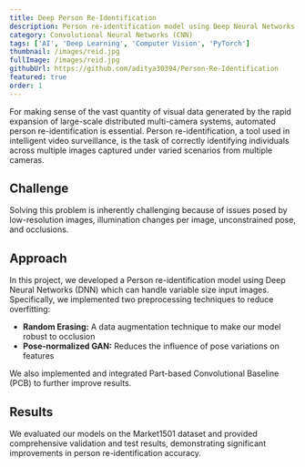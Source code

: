 ```yaml
---
title: Deep Person Re-Identification
description: Person re-identification model using Deep Neural Networks (DNN) with Random Erasing and Pose-normalized GAN
category: Convolutional Neural Networks (CNN)
tags: ['AI', 'Deep Learning', 'Computer Vision', 'PyTorch']
thumbnail: /images/reid.jpg
fullImage: /images/reid.jpg
githubUrl: https://github.com/aditya30394/Person-Re-Identification
featured: true
order: 1
---
```


For making sense of the vast quantity of visual data generated by the rapid expansion of large-scale distributed multi-camera systems, automated person re-identification is essential. Person re-identification, a tool used in intelligent video surveillance, is the task of correctly identifying individuals across multiple images captured under varied scenarios from multiple cameras.

## Challenge

Solving this problem is inherently challenging because of issues posed by low-resolution images, illumination changes per image, unconstrained pose, and occlusions.

## Approach

In this project, we developed a Person re-identification model using Deep Neural Networks (DNN) which can handle variable size input images. Specifically, we implemented two preprocessing techniques to reduce overfitting:

- **Random Erasing:** A data augmentation technique to make our model robust to occlusion
- **Pose-normalized GAN:** Reduces the influence of pose variations on features

We also implemented and integrated Part-based Convolutional Baseline (PCB) to further improve results.

## Results

We evaluated our models on the Market1501 dataset and provided comprehensive validation and test results, demonstrating significant improvements in person re-identification accuracy.
